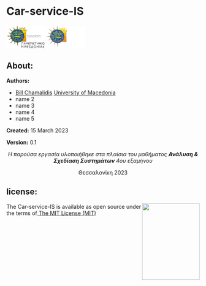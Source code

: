 # Car-service-IS

<img src="img/UOMLOGOGR.png#gh-light-mode-only" alt= “” width="20%" height="20%"> 
<img src="img/UOMLOGOGRWHITE.png#gh-dark-mode-only" alt= “” width="20%" height="20%"> 





<h2>About:</h2>
<p><b>Authors: </b>
  
  *  <a href="https://github.com/bill-chamal">Bill Chamalidis</a> <a href="https://www.uom.gr/">University of Macedonia</a>
  *  name 2
  *  name 3
  *  name 4
  *  name 5
</p>
  
<p><b>Created:</b> 15 March 2023</p>
<p><b>Version:</b> 0.1</p>

<p align="center"> <i> Η παρούσα εργασία υλοποιήθηκε στα πλαίσια του μαθήματος <b> Ανάλυση & Σχεδίαση Συστημάτων </b> 4ου εξαμήνου </i> </p> 

<p align="center"> Θεσσαλονίκη 2023  </p> 

<h2>license:</h2>
<img align="right" width="150" height="200" src="https://opensource.org/wp-content/themes/osi/assets/img/osi-badge-light.svg">
<p> The Car-service-IS is available as open source under the terms of<a href="https://github.com/bill-chamal/Car-service-IS/blob/db37606a14da6933994ade9e4c618c37b5444c1f/LICENSE"> The MIT License (MIT)</a></p>

